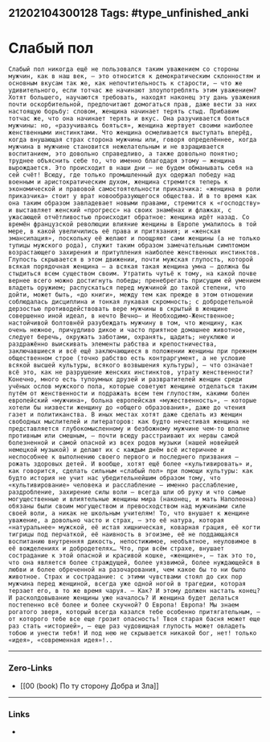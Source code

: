 21202104300128
Tags: #type_unfinished_anki
---
# Слабый пол

    Слабый пол никогда ещё не пользовался таким уважением со стороны мужчин, как в наш век, – это относится к демократическим склонностям и основным вкусам так же, как непочтительность к старости, – что же удивительного, если тотчас же начинают злоупотреблять этим уважением? Хотят большего, научаются требовать, находят наконец эту дань уважения почти оскорбительной, предпочитают домогаться прав, даже вести за них настоящую борьбу: словом, женщина начинает терять стыд. Прибавим тотчас же, что она начинает терять и вкус. Она разучивается бояться мужчины: но, «разучиваясь бояться», женщина жертвует своими наиболее женственными инстинктами. Что женщина осмеливается выступать вперёд, когда внушающая страх сторона мужчины или, говоря определённее, когда мужчина в мужчине становится нежелательным и не взращивается воспитанием, это довольно справедливо, а также довольно понятно; труднее объяснить себе то, что именно благодаря этому – женщина вырождается. Это происходит в наши дни – не будем обманывать себя на сей счёт! Всюду, где только промышленный дух одержал победу над военным и аристократическим духом, женщина стремится теперь к экономической и правовой самостоятельности приказчика: «женщина в роли приказчика» стоит у врат новообразующегося общества. И в то время как она таким образом завладевает новыми правами, стремится к «господству» и выставляет женский «прогресс» на своих знамёнах и флажках, с ужасающей отчётливостью происходит обратное: женщина идёт назад. Со времён французской революции влияние женщины в Европе умалилось в той мере, в какой увеличились её права и притязания; и «женская эмансипация», поскольку её желают и поощряют сами женщины (а не только тупицы мужского рода), служит таким образом замечательным симптомом возрастающего захирения и притупления наиболее женственных инстинктов. Глупость скрывается в этом движении, почти мужская глупость, которой всякая порядочная женщина – а всякая такая женщина умна – должна бы стыдиться всем существом своим. Утратить чутьё к тому, на какой почве вернее всего можно достигнуть победы; пренебрегать присущим ей умением владеть оружием; распускаться перед мужчиной до такой степени, что дойти, может быть, «до книги», между тем как прежде в этом отношении соблюдалась дисциплина и тонкая лукавая скромность; с добродетельной дерзостью противодействовать вере мужчины в скрытый в женщине совершенно иной идеал, в нечто Вечно– и Необходимо-Женственное; настойчивой болтовнёй разубеждать мужчину в том, что женщину, как очень нежное, причудливо дикое и часто приятное домашнее животное, следует беречь, окружать заботами, охранять, щадить; неуклюже и раздражённо выискивать элементы рабства и крепостничества, заключавшиеся и всё ещё заключающиеся в положении женщины при прежнем общественном строе (точно рабство есть контраргумент, а не условие всякой высшей культуры, всякого возвышения культуры), – что означает всё это, как не разрушение женских инстинктов, утрату женственности? Конечно, много есть тупоумных друзей и развратителей женщин среди учёных ослов мужского пола, которые советуют женщине отделаться таким путём от женственности и подражать всем тем глупостям, какими болен европейский «мужчина», больна европейская «мужественность», – которые хотели бы низвести женщину до «общего образования», даже до чтения газет и политиканства. В иных местах хотят даже сделать из женщин свободных мыслителей и литераторов: как будто нечестивая женщина не представляется глубокомысленному и безбожному мужчине чем-то вполне противным или смешным, – почти всюду расстраивают их нервы самой болезненной и самой опасной из всех родов музыки (нашей новейшей немецкой музыкой) и делают их с каждым днём всё истеричнее и неспособнее к выполнению своего первого и последнего призвания – рожать здоровых детей. И вообще, хотят ещё более «культивировать» и, как говорится, сделать сильным «слабый пол» при помощи культуры: как будто история не учит нас убедительнейшим образом тому, что «культивирование» человека и расслабление – именно расслабление, раздробление, захирение силы воли – всегда шли об руку и что самые могущественные и влиятельные женщины мира (наконец, и мать Наполеона) обязаны были своим могуществом и превосходством над мужчинами силе своей воли, а никак не школьным учителям! То, что внушает к женщине уважение, а довольно часто и страх, – это её натура, которая «натуральнее» мужской, её истая хищническая, коварная грация, её когти тигрицы под перчаткой, её наивность в эгоизме, её не поддающаяся воспитанию внутренняя дикость, непостижимое, необъятное, неуловимое в её вожделениях и добродетелях… Что, при всём страхе, внушает сострадание к этой опасной и красивой кошке, «женщине», – так это то, что она является более страждущей, более уязвимой, более нуждающейся в любви и более обреченной на разочарования, чем какое бы то ни было животное. Страх и сострадание: с этими чувствами стоял до сих пор мужчина перед женщиной, всегда уже одной ногой в трагедии, которая терзает его, в то же время чаруя. – Как? И этому должен настать конец? И расколдовывание женщины уже началось? И женщина будет делаться постепенно всё более и более скучной? О Европа! Европа! Мы знаем рогатого зверя, который всегда казался тебе особенно притягательным, – от которого тебе все еще грозит опасность! Твоя старая басня может еще раз стать «историей», – еще раз чудовищная глупость может овладеть тобою и унести тебя! И под нею не скрывается никакой бог, нет! только «идея», «современная идея»!..

---
### Zero-Links
- [[00 (book) По ту сторону Добра и Зла]]
---
### Links
-
